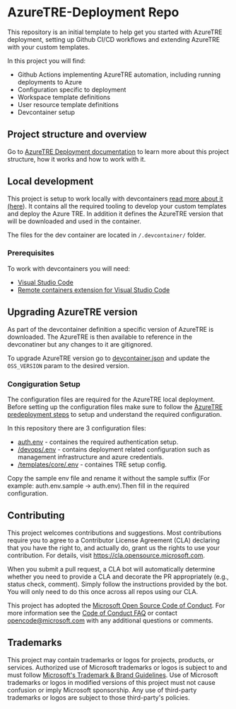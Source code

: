 # AzureTRE-Deployment Repo

This repository is an initial template to help get you started with AzureTRE deployment, setting up Github CI/CD workflows and extending AzureTRE with your custom templates.

In this project you will find:

- Github Actions implementing AzureTRE automation, including running deployments to Azure
- Configuration specific to deployment
- Workspace template definitions
- User resource template definitions
- Devcontainer setup

## Project structure and overview

Go to [AzureTRE Deployment documentation](https://microsoft.github.io/AzureTRE/using-tre/) to learn more about this project structure, how it works and how to work with it.

## Local development

This project is setup to work locally with devcontainers [read more about it (here](https://code.visualstudio.com/docs/remote/containers)). It contains all the required tooling to develop your custom templates and deploy the Azure TRE. In addition it defines the AzureTRE version that will be downloaded and used in the container.

The files for the dev container are located in `/.devcontainer/` folder.

### Prerequisites

To work with devcontainers you will need:

- [Visual Studio Code](https://code.visualstudio.com)
- [Remote containers extension for Visual Studio Code](https://marketplace.visualstudio.com/items?itemName=ms-vscode-remote.remote-containers)

## Upgrading AzureTRE version

As part of the devcontainer definition a specific version of AzureTRE is downloaded. The AzureTRE is then available to reference in the devconatiner but any changes to it are gitignored.

To upgrade AzureTRE version go to [devcontainer.json](.devcontainer/devcontainer.json) and update the `OSS_VERSION` param to the desired version.

### Congiguration Setup

The configuration files are required for the AzureTRE local deployment. Before setting up the configuration files make sure to follow the [AzureTRE predeployment steps](https://microsoft.github.io/AzureTRE/tre-admins/setup-instructions/pre-deployment-steps/) to setup and understand the required configuration.

 In this repository there are 3 configuration files:

- [auth.env](/devops/auth.env.sample) - containes the required authentication setup.
- [/devops/.env](/devops/.env.sample) - contains deployment related configuration such as management infrastructure and azure credentials.
- [/templates/core/.env](/devops/.env.sample) - containes TRE setup config.

Copy the sample env file and rename it without the sample suffix (For example: auth.env.sample -> auth.env).Then fill in the required configuration.

## Contributing

This project welcomes contributions and suggestions.  Most contributions require you to agree to a
Contributor License Agreement (CLA) declaring that you have the right to, and actually do, grant us
the rights to use your contribution. For details, visit <https://cla.opensource.microsoft.com>.

When you submit a pull request, a CLA bot will automatically determine whether you need to provide
a CLA and decorate the PR appropriately (e.g., status check, comment). Simply follow the instructions
provided by the bot. You will only need to do this once across all repos using our CLA.

This project has adopted the [Microsoft Open Source Code of Conduct](https://opensource.microsoft.com/codeofconduct/).
For more information see the [Code of Conduct FAQ](https://opensource.microsoft.com/codeofconduct/faq/) or
contact [opencode@microsoft.com](mailto:opencode@microsoft.com) with any additional questions or comments.

## Trademarks

This project may contain trademarks or logos for projects, products, or services. Authorized use of Microsoft
trademarks or logos is subject to and must follow
[Microsoft's Trademark & Brand Guidelines](https://www.microsoft.com/en-us/legal/intellectualproperty/trademarks/usage/general).
Use of Microsoft trademarks or logos in modified versions of this project must not cause confusion or imply Microsoft sponsorship.
Any use of third-party trademarks or logos are subject to those third-party's policies.
